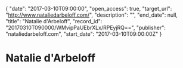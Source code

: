 {
  "date": "2017-03-10T09:00:00", 
  "open_access": true, 
  "target_url": "http://www.nataliedarbeloff.com/", 
  "description": "", 
  "end_date": null, 
  "title": "Natalie d'Arbeloff", 
  "record_id": "20170310T090000/WMvipPaUEbrXLx/RPEyjRQ==", 
  "publisher": "nataliedarbeloff.com", 
  "start_date": "2017-03-10T09:00:00Z"
}

# Natalie d'Arbeloff


